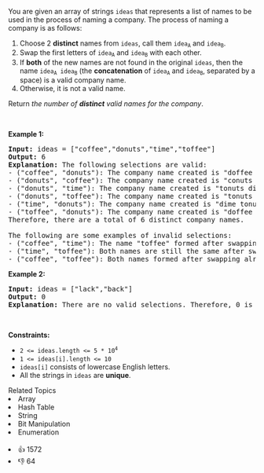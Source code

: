<p>You are given an array of strings <code>ideas</code> that represents a list of names to be used in the process of naming a company. The process of naming a company is as follows:</p>

<ol> 
 <li>Choose 2 <strong>distinct</strong> names from <code>ideas</code>, call them <code>idea<sub>A</sub></code> and <code>idea<sub>B</sub></code>.</li> 
 <li>Swap the first letters of <code>idea<sub>A</sub></code> and <code>idea<sub>B</sub></code> with each other.</li> 
 <li>If <strong>both</strong> of the new names are not found in the original <code>ideas</code>, then the name <code>idea<sub>A</sub> idea<sub>B</sub></code> (the <strong>concatenation</strong> of <code>idea<sub>A</sub></code> and <code>idea<sub>B</sub></code>, separated by a space) is a valid company name.</li> 
 <li>Otherwise, it is not a valid name.</li> 
</ol>

<p>Return <em>the number of <strong>distinct</strong> valid names for the company</em>.</p>

<p>&nbsp;</p> 
<p><strong class="example">Example 1:</strong></p>

<pre>
<strong>Input:</strong> ideas = ["coffee","donuts","time","toffee"]
<strong>Output:</strong> 6
<strong>Explanation:</strong> The following selections are valid:
- ("coffee", "donuts"): The company name created is "doffee conuts".
- ("donuts", "coffee"): The company name created is "conuts doffee".
- ("donuts", "time"): The company name created is "tonuts dime".
- ("donuts", "toffee"): The company name created is "tonuts doffee".
- ("time", "donuts"): The company name created is "dime tonuts".
- ("toffee", "donuts"): The company name created is "doffee tonuts".
Therefore, there are a total of 6 distinct company names.

The following are some examples of invalid selections:
- ("coffee", "time"): The name "toffee" formed after swapping already exists in the original array.
- ("time", "toffee"): Both names are still the same after swapping and exist in the original array.
- ("coffee", "toffee"): Both names formed after swapping already exist in the original array.
</pre>

<p><strong class="example">Example 2:</strong></p>

<pre>
<strong>Input:</strong> ideas = ["lack","back"]
<strong>Output:</strong> 0
<strong>Explanation:</strong> There are no valid selections. Therefore, 0 is returned.
</pre>

<p>&nbsp;</p> 
<p><strong>Constraints:</strong></p>

<ul> 
 <li><code>2 &lt;= ideas.length &lt;= 5 * 10<sup>4</sup></code></li> 
 <li><code>1 &lt;= ideas[i].length &lt;= 10</code></li> 
 <li><code>ideas[i]</code> consists of lowercase English letters.</li> 
 <li>All the strings in <code>ideas</code> are <strong>unique</strong>.</li> 
</ul>

<div><div>Related Topics</div><div><li>Array</li><li>Hash Table</li><li>String</li><li>Bit Manipulation</li><li>Enumeration</li></div></div><br><div><li>👍 1572</li><li>👎 64</li></div>